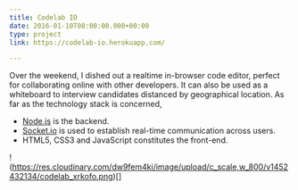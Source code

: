 ```yaml
---
title: Codelab IO
date: 2016-01-10T00:00:00.000+00:00
type: project
link: https://codelab-io.herokuapp.com/

---
```

Over the weekend, I dished out a realtime in-browser code editor, perfect for
collaborating online with other developers. It can also be used as a whiteboard
to interview candidates distanced by geographical location. As far as the technology
stack is concerned,

- [Node.js](https://nodejs.org/en/) is the backend.
- [Socket.io](http://socket.io/) is used to establish real-time communication across users.
- HTML5, CSS3 and JavaScript constitutes the front-end.

!(https://res.cloudinary.com/dw9fem4ki/image/upload/c_scale,w_800/v1452432134/codelab_xrkofo.png)[]